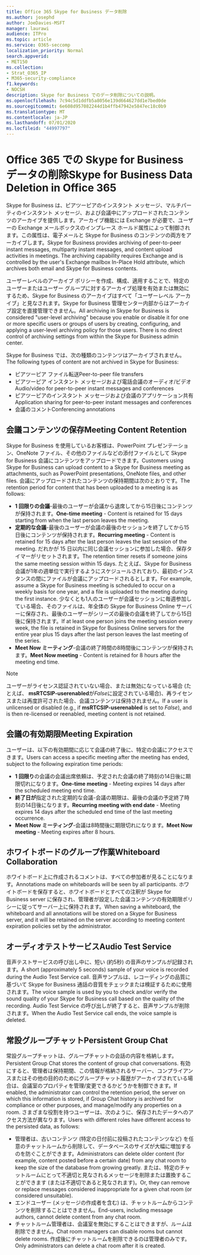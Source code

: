 ```yaml
---
title: Office 365 Skype for Business データ削除
ms.author: josephd
author: JoeDavies-MSFT
manager: laurawi
audience: ITPro
ms.topic: article
ms.service: O365-seccomp
localization_priority: Normal
search.appverid:
- MET150
ms.collection:
- Strat_O365_IP
- M365-security-compliance
f1.keywords:
- NOCSH
description: Skype for Business でのデータ削除についての説明。
ms.openlocfilehash: 7c94c5d1ddfb5a8056e139d664627dd1e7bed0de
ms.sourcegitcommit: 6e608d957082244d1b4ffb47942e5847ec18c0b9
ms.translationtype: MT
ms.contentlocale: ja-JP
ms.lasthandoff: 07/01/2020
ms.locfileid: "44997797"
---
```

# <a name="skype-for-business-data-deletion-in-office-365"></a><span data-ttu-id="79936-103">Office 365 での Skype for Business データの削除</span><span class="sxs-lookup"><span data-stu-id="79936-103">Skype for Business Data Deletion in Office 365</span></span>

<span data-ttu-id="79936-p101">Skype for Business は、ピアツーピアのインスタント メッセージ、マルチパーティのインスタント メッセージ、および会議中にアップロードされたコンテンツのアーカイブを提供します。アーカイブ機能には Exchange が必要で、ユーザーの Exchange メールボックスのインプレース ホールド属性によって制御されます。この属性は、電子メールと Skype for Business のコンテンツの両方をアーカイブします。</span><span class="sxs-lookup"><span data-stu-id="79936-p101">Skype for Business provides archiving of peer-to-peer instant messages, multiparty instant messages, and content upload activities in meetings. The archiving capability requires Exchange and is controlled by the user's Exchange mailbox In-Place Hold attribute, which archives both email and Skype for Business contents.</span></span>

<span data-ttu-id="79936-p102">ユーザーレベルのアーカイブ ポリシーを作成、構成、適用することで、特定のユーザーまたはユーザー グループに対するアーカイブ処理を有効または無効にするため、Skype for Business のアーカイブはすべて「ユーザーレベル アーカイブ」と見なされます。Skype for Business 管理センター内部からはアーカイブ設定を直接管理できません。</span><span class="sxs-lookup"><span data-stu-id="79936-p102">All archiving in Skype for Business is considered "user-level archiving" because you enable or disable it for one or more specific users or groups of users by creating, configuring, and applying a user-level archiving policy for those users. There is no direct control of archiving settings from within the Skype for Business admin center.</span></span>

<span data-ttu-id="79936-108">Skype for Business では、次の種類のコンテンツはアーカイブされません。</span><span class="sxs-lookup"><span data-stu-id="79936-108">The following types of content are not archived in Skype for Business:</span></span>

- <span data-ttu-id="79936-109">ピアツーピア ファイル転送</span><span class="sxs-lookup"><span data-stu-id="79936-109">Peer-to-peer file transfers</span></span>
- <span data-ttu-id="79936-110">ピアツーピア インスタント メッセージおよび電話会議のオーディオ/ビデオ</span><span class="sxs-lookup"><span data-stu-id="79936-110">Audio/video for peer-to-peer instant messages and conferences</span></span>
- <span data-ttu-id="79936-111">ピアツーピアのインスタント メッセージおよび会議のアプリケーション共有</span><span class="sxs-lookup"><span data-stu-id="79936-111">Application sharing for peer-to-peer instant messages and conferences</span></span>
- <span data-ttu-id="79936-112">会議のコメント</span><span class="sxs-lookup"><span data-stu-id="79936-112">Conferencing annotations</span></span> 

## <a name="meeting-content-retention"></a><span data-ttu-id="79936-113">会議コンテンツの保存</span><span class="sxs-lookup"><span data-stu-id="79936-113">Meeting Content Retention</span></span>

<span data-ttu-id="79936-114">Skype for Business を使用しているお客様は、PowerPoint プレゼンテーション、OneNote ファイル、その他のファイルなどの添付ファイルとして Skype for Business 会議にコンテンツをアップロードできます。</span><span class="sxs-lookup"><span data-stu-id="79936-114">Customers using Skype for Business can upload content to a Skype for Business meeting as attachments, such as PowerPoint presentations, OneNote files, and other files.</span></span> <span data-ttu-id="79936-115">会議にアップロードされたコンテンツの保持期間は次のとおりです。</span><span class="sxs-lookup"><span data-stu-id="79936-115">The retention period for content that has been uploaded to a meeting is as follows:</span></span>

- <span data-ttu-id="79936-116">**1 回限りの会議**-最後のユーザーが会議から退席してから15日後にコンテンツが保持されます。</span><span class="sxs-lookup"><span data-stu-id="79936-116">**One-time meeting** - Content is retained for 15 days starting from when the last person leaves the meeting.</span></span>
- <span data-ttu-id="79936-117">**定期的な会議**-最後のユーザーが会議の最後のセッションを終了してから15日後にコンテンツが保持されます。</span><span class="sxs-lookup"><span data-stu-id="79936-117">**Recurring meeting** - Content is retained for 15 days after the last person leaves the last session of the meeting.</span></span> <span data-ttu-id="79936-118">だれかが 15 日以内に同じ会議セッションに参加した場合、保存タイマーがリセットされます。</span><span class="sxs-lookup"><span data-stu-id="79936-118">The retention timer resets if someone joins the same meeting session within 15 days.</span></span> <span data-ttu-id="79936-119">たとえば、Skype for Business 会議が1年の週単位で実行するようにスケジュールされており、最初のインスタンスの間にファイルが会議にアップロードされるとします。</span><span class="sxs-lookup"><span data-stu-id="79936-119">For example, assume a Skype for Business meeting is scheduled to occur on a weekly basis for one year, and a file is uploaded to the meeting during the first instance.</span></span> <span data-ttu-id="79936-120">少なくとも1人のユーザーが会議セッションに毎週参加している場合、そのファイルは、年全体の Skype for Business Online サーバーに保存され、最後のユーザーがシリーズの最後の会議を終了してから15日後に保持されます。</span><span class="sxs-lookup"><span data-stu-id="79936-120">If at least one person joins the meeting session every week, the file is retained in Skype for Business Online servers for the entire year plus 15 days after the last person leaves the last meeting of the series.</span></span>
- <span data-ttu-id="79936-121">**Meet Now ミーティング**-会議の終了時間の8時間後にコンテンツが保持されます。</span><span class="sxs-lookup"><span data-stu-id="79936-121">**Meet Now meeting** - Content is retained for 8 hours after the meeting end time.</span></span>

> [!NOTE]
> <span data-ttu-id="79936-122">ユーザーがライセンス認証されていない場合、または無効になっている場合 (たとえば、 **msRTCSIP-userenabled**が*False*に設定されている場合)、再ライセンスまたは再度許可された場合、会議コンテンツは保持されません。</span><span class="sxs-lookup"><span data-stu-id="79936-122">If a user is unlicensed or disabled (e.g., if **msRTCSIP-userenabled** is set to *False*), and is then re-licensed or reenabled, meeting content is not retained.</span></span>

## <a name="meeting-expiration"></a><span data-ttu-id="79936-123">会議の有効期限</span><span class="sxs-lookup"><span data-stu-id="79936-123">Meeting Expiration</span></span>

<span data-ttu-id="79936-124">ユーザーは、以下の有効期間に応じて会議の終了後に、特定の会議にアクセスできます。</span><span class="sxs-lookup"><span data-stu-id="79936-124">Users can access a specific meeting after the meeting has ended, subject to the following expiration time periods:</span></span>

- <span data-ttu-id="79936-125">**1 回限り**の会議の会議出席依頼は、予定された会議の終了時刻の14日後に期限切れになります。</span><span class="sxs-lookup"><span data-stu-id="79936-125">**One-time meeting** - Meeting expires 14 days after the scheduled meeting end time.</span></span>
- <span data-ttu-id="79936-126">**終了日が**指定された定期的な会議-会議の期限は、最後の会議の予定終了時刻の14日後になります。</span><span class="sxs-lookup"><span data-stu-id="79936-126">**Recurring meeting with end date** - Meeting expires 14 days after the scheduled end time of the last meeting occurrence.</span></span>
- <span data-ttu-id="79936-127">**Meet Now ミーティング**-会議は8時間後に期限切れになります。</span><span class="sxs-lookup"><span data-stu-id="79936-127">**Meet Now meeting** - Meeting expires after 8 hours.</span></span>

## <a name="whiteboard-collaboration"></a><span data-ttu-id="79936-128">ホワイトボードのグループ作業</span><span class="sxs-lookup"><span data-stu-id="79936-128">Whiteboard Collaboration</span></span>

<span data-ttu-id="79936-129">ホワイトボード上に作成されるコメントは、すべての参加者が見ることになります。</span><span class="sxs-lookup"><span data-stu-id="79936-129">Annotations made on whiteboards will be seen by all participants.</span></span> <span data-ttu-id="79936-130">ホワイトボードを保存すると、ホワイトボードとすべての注釈が Skype for Business server に保存され、管理者が設定した会議コンテンツの有効期限ポリシーに従ってサーバー上に保持されます。</span><span class="sxs-lookup"><span data-stu-id="79936-130">When saving a whiteboard, the whiteboard and all annotations will be stored on a Skype for Business server, and it will be retained on the server according to meeting content expiration policies set by the administrator.</span></span>

## <a name="audio-test-service"></a><span data-ttu-id="79936-131">オーディオテストサービス</span><span class="sxs-lookup"><span data-stu-id="79936-131">Audio Test Service</span></span>

<span data-ttu-id="79936-132">音声テストサービスの呼び出し中に、短い (約5秒) の音声のサンプルが記録されます。</span><span class="sxs-lookup"><span data-stu-id="79936-132">A short (approximately 5 seconds) sample of your voice is recorded during the Audio Test Service call.</span></span> <span data-ttu-id="79936-133">音声サンプルは、レコーディングの品質に基づいて Skype for Business 通話の音質をチェックまたは検証するために使用されます。</span><span class="sxs-lookup"><span data-stu-id="79936-133">The voice sample is used by you to check and/or verify the sound quality of your Skype for Business call based on the quality of the recording.</span></span> <span data-ttu-id="79936-134">Audio Test Service の呼び出しが終了すると、音声サンプルが削除されます。</span><span class="sxs-lookup"><span data-stu-id="79936-134">When the Audio Test Service call ends, the voice sample is deleted.</span></span>

## <a name="persistent-group-chat"></a><span data-ttu-id="79936-135">常設グループチャット</span><span class="sxs-lookup"><span data-stu-id="79936-135">Persistent Group Chat</span></span>

<span data-ttu-id="79936-136">常設グループチャットは、グループチャットの会話の内容を格納します。</span><span class="sxs-lookup"><span data-stu-id="79936-136">Persistent Group Chat stores the content of group chat conversations.</span></span> <span data-ttu-id="79936-137">有効にすると、管理者は保持期間、この情報が格納されるサーバー、コンプライアンスまたはその他の目的のためにグループチャット履歴がアーカイブされている場合は、会議室のプロパティを管理/変更できるかどうかを制御できます。</span><span class="sxs-lookup"><span data-stu-id="79936-137">If enabled, the administrator can control the retention period, the server on which this information is stored, if Group Chat history is archived for compliance or other purposes, and manage/modify any properties on a room.</span></span> <span data-ttu-id="79936-138">さまざまな役割を持つユーザーは、次のように、保存されたデータへのアクセス方法が異なります。</span><span class="sxs-lookup"><span data-stu-id="79936-138">Users with different roles have different access to the persisted data, as follows:</span></span>

- <span data-ttu-id="79936-139">管理者は、古いコンテンツ (特定の日付前に投稿されたコンテンツなど) を任意のチャットルームから削除して、データベースのサイズが大幅に増加するのを防ぐことができます。</span><span class="sxs-lookup"><span data-stu-id="79936-139">Administrators can delete older content (for example, content posted before a certain date) from any chat room to keep the size of the database from growing greatly.</span></span> <span data-ttu-id="79936-140">または、特定のチャットルームにとって不適切と見なされるメッセージを削除または置換することができます (または不適切であると見なされます)。</span><span class="sxs-lookup"><span data-stu-id="79936-140">Or, they can remove or replace messages considered inappropriate for a given chat room (or considered unsuitable).</span></span>
- <span data-ttu-id="79936-141">エンドユーザー (メッセージの作成者を含む) は、チャットルームからコンテンツを削除することはできません。</span><span class="sxs-lookup"><span data-stu-id="79936-141">End-users, including message authors, cannot delete content from any chat room.</span></span>
- <span data-ttu-id="79936-142">チャットルーム管理者は、会議室を無効にすることはできますが、ルームは削除できません。</span><span class="sxs-lookup"><span data-stu-id="79936-142">Chat room managers can disable rooms but cannot delete rooms.</span></span> <span data-ttu-id="79936-143">作成後にチャットルームを削除できるのは管理者のみです。</span><span class="sxs-lookup"><span data-stu-id="79936-143">Only administrators can delete a chat room after it is created.</span></span>